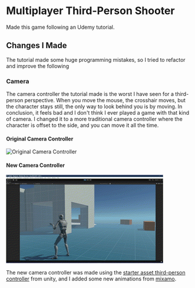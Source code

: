 # Multiplayer Third-Person Shooter

Made this game following an Udemy tutorial.

## Changes I Made

The tutorial made some huge programming mistakes, so I tried to refactor and improve the following

### Camera

The camera controller the tutorial made is the worst I have seen for a third-person perspective. When you move the
mouse, the crosshair moves, but the character stays still, the only way to look behind you is by moving. In
conclusion, it feels bad and I don't think I ever played a game with that kind of camera. I changed it to a more 
traditional camera controller where the character is offset to the side, and you can move it all the time.

#### Original Camera Controller
![Original Camera Controller](Readme%20Extras/OriginalCameraController.gif)


#### New Camera Controller
![New Camera Controller](Readme%20Extras/NewCameraMovement.gif)

The new camera controller was made using the [starter asset third-person controller](https://assetstore.unity.com/packages/essentials/starter-assets-thirdperson-updates-in-new-charactercontroller-pa-196526)
from unity, and I added some new animations from [mixamo](https://www.mixamo.com/#/).